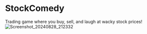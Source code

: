# StockComedy
Trading game where you buy, sell, and laugh at wacky stock prices!
![Screenshot_20240828_212332](https://github.com/user-attachments/assets/6b906fb2-a5b5-490b-83d2-e5975a33697a)
